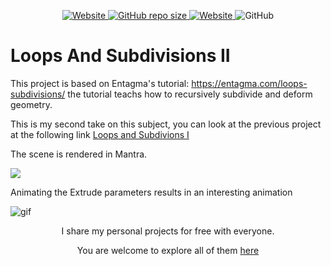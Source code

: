 <p align="center">
   <a href="https://github.com/nitzan-treg/community_projects/">
    <img alt="Website" src="https://img.shields.io/website?label=main%20project&up_message=Community%20Projects&url=https%3A%2F%2Fgithub.com%2Fnitzan-treg%2Fcommunity_projects">
  </a>
  <a href="https://github.com/nitzan-treg/community_projects/">
    <img alt="GitHub repo size" src="https://img.shields.io/github/repo-size/nitzan-treg/2021_10_26_loops_and_subdivisions_II">
  </a>
  <a href="https://www.nitzan-tregerman.com/">
    <img alt="Website" src="https://img.shields.io/website?up_message=nitzan-tregerman.com&url=https%3A%2F%2Fwww.nitzan-tregerman.com%2F">
  </a>
  <img alt="GitHub" src="https://img.shields.io/github/license/nitzan-treg/2021_10_26_loops_and_subdivisions_II">
</p>

<!---------------------------------------------------------------------------------------------------------------------->

#  Loops And Subdivisions II
This project is based on Entagma's tutorial: https://entagma.com/loops-subdivisions/
the tutorial teachs how to recursively subdivide and deform geometry.

This is my second take on this subject, you can look at the previous project at the following link [Loops and Subdivions I](https://github.com/nitzan-treg/2021_10_25_loops_and_subdivisions)

The scene is rendered in Mantra.

<img src="Images/loops_and_subdivisions_II.jpg">

Animating the Extrude parameters results in an interesting animation

<img alt = "gif" src="Images/Animation.gif">

<!---------------------------------------------------------------------------------------------------------------------->

<p align="center">
   I share my personal projects for free with everyone.
</p> 

<p align="center">
   You are welcome to explore all of them
   <a href="https://github.com/nitzan-treg/community_projects/">
      here
   </a>
</p> 
   
